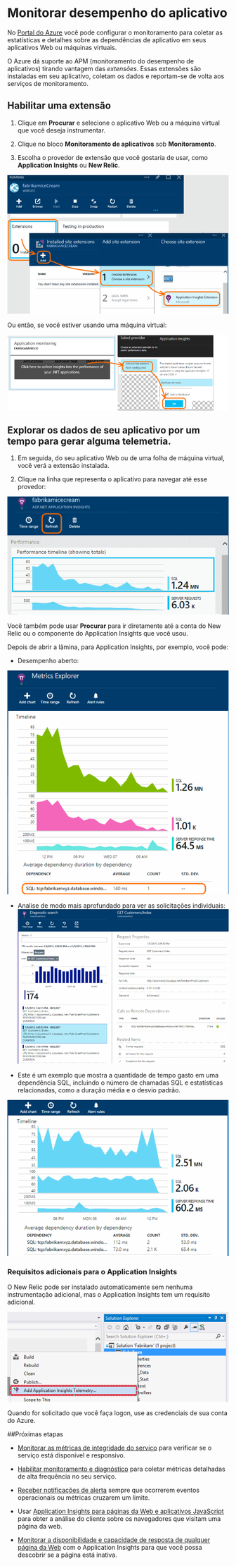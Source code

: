 <properties 
	pageTitle="Monitorar o desempenho do aplicativo" 
	description="Traçar tempo de resposta e de carga, informações de dependência e definir alertas para desempenho." 
	services="azure-portal" 
	documentationCenter="na" 
	authors="alancameronwills" 
	manager="keboyd"/> 
<tags 
	ms.service="azure-portal" 
	ms.workload="na" 
	ms.tgt_pltfrm="na" 
	ms.devlang="na" 
	ms.topic="article" 
	ms.date="04/28/2015" 
	ms.author="awills"/> 

# Monitorar desempenho do aplicativo 

No [Portal do Azure](http://portal.azure.com) você pode configurar o monitoramento para coletar as estatísticas e detalhes sobre as dependências de aplicativo em seus aplicativos Web ou máquinas virtuais.

O Azure dá suporte ao APM (monitoramento do desempenho de aplicativos) tirando vantagem das *extensões*. Essas extensões são instaladas em seu aplicativo, coletam os dados e reportam-se de volta aos serviços de monitoramento. 

## Habilitar uma extensão 

1. Clique em **Procurar** e selecione o aplicativo Web ou a máquina virtual que você deseja instrumentar.

2. Clique no bloco **Monitoramento de aplicativos** sob **Monitoramento**.

3. Escolha o provedor de extensão que você gostaria de usar, como **Application Insights** ou **New Relic**. 

![Web app APM](./media/insights-perf-analytics/05-extend.png) 

Ou então, se você estiver usando uma máquina virtual:

![Máquina virtual](./media/insights-perf-analytics/10-vm1.png) 

## Explorar os dados de seu aplicativo por um tempo para gerar alguma telemetria. 

1. Em seguida, do seu aplicativo Web ou de uma folha de máquina virtual, você verá a extensão instalada. 

2. Clique na linha que representa o aplicativo para navegar até esse provedor: 

![Clique em Atualizar](./media/insights-perf-analytics/06-overview.png) 

Você também pode usar **Procurar** para ir diretamente até a conta do New Relic ou o componente do Application Insights que você usou. 

Depois de abrir a lâmina, para Application Insights, por exemplo, você pode: 

- Desempenho aberto: 

![Na lâmina de visão geral do Application Insights, clique no bloco Desempenho](./media/insights-perf-analytics/07-dependency.png)

- Analise de modo mais aprofundado para ver as solicitações individuais: 
![Na grade, clique em uma dependência para ver as solicitações relacionadas.](./media/insights-perf-analytics/08-requests.png) 

- Este é um exemplo que mostra a quantidade de tempo gasto em uma dependência SQL, incluindo o número de chamadas SQL e estatísticas relacionadas, como a duração média e o desvio padrão. 

![](./media/insights-perf-analytics/01-example.png) 

### Requisitos adicionais para o Application Insights 

O New Relic pode ser instalado automaticamente sem nenhuma instrumentação adicional, mas o Application Insights tem um requisito adicional.

![Na caixa de diálogo Novo Projeto, selecione o Application Insights](./media/insights-perf-analytics/03-add.png) 

Quando for solicitado que você faça logon, use as credenciais de sua conta do Azure. 

##Próximas etapas 

* [Monitorar as métricas de integridade do serviço](insights-how-to-customize-monitoring.md) para verificar se o serviço está disponível e responsivo. 

* [Habilitar monitoramento e diagnóstico](insights-how-to-use-diagnostics.md) para coletar métricas detalhadas de alta frequência no seu serviço. 

* [Receber notificações de alerta](insights-receive-alert-notifications.md) sempre que ocorrerem eventos operacionais ou métricas cruzarem um limite. 

* Usar [Application Insights para páginas da Web e aplicativos JavaScript](app-insights-web-track-usage.md) para obter a análise do cliente sobre os navegadores que visitam uma página da web. 

* [Monitorar a disponibilidade e capacidade de resposta de qualquer página da Web](app-insights-monitor-web-app-availability.md) com o Application Insights para que você possa descobrir se a página está inativa.

<!--HONumber=54-->
